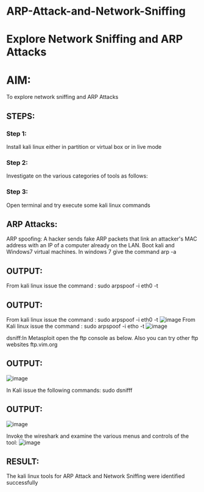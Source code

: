 # ARP-Attack-and-Network-Sniffing
# Explore Network Sniffing and ARP Attacks

# AIM:

To explore network sniffing and ARP Attacks

## STEPS:

### Step 1:

Install kali linux either in partition or virtual box or in live mode

### Step 2:

Investigate on the various categories of tools as follows:


### Step 3:
Open terminal and try execute some kali linux commands

## ARP Attacks:  
ARP spoofing: A hacker sends fake ARP packets that link an attacker's MAC address with an IP of a computer already on the LAN. 
Boot kali and Windows7 virtual machines.
In windows 7 give the command arp -a
## OUTPUT:


From kali linux issue the command :
sudo arpspoof -i eth0 -t <target system> <gateway>
## OUTPUT:
From kali linux issue the command : sudo arpspoof -i eth0 -t
![image](https://github.com/Naadira/ARP-Attack-and-Network-Sniffing/assets/128135126/bb8d0f94-1b41-4dd3-bc56-30a3eb2067e8)
From Kali linux issue the command : sudo arpspoof -i etho -t
![image](https://github.com/Naadira/ARP-Attack-and-Network-Sniffing/assets/128135126/68f1a3c1-f3f1-4452-84bf-b2e80785bbcf)

 dsniff:In Metasploit open the ftp console as below. Also you can try other ftp websites ftp.vim.org
 ## OUTPUT:
![image](https://github.com/Naadira/ARP-Attack-and-Network-Sniffing/assets/128135126/972e06a2-1f95-4998-8a64-f30d0c06c683)

In Kali issue the following commands:
sudo dsnifff
## OUTPUT:
![image](https://github.com/Naadira/ARP-Attack-and-Network-Sniffing/assets/128135126/aa8b0321-5e0b-4c74-88d2-be317f8ed0d6)

Invoke the wireshark and examine the various menus  and controls of the tool:
![image](https://github.com/Naadira/ARP-Attack-and-Network-Sniffing/assets/128135126/cf1722d1-2923-4ea6-91be-c04ca79ea3e2)


## RESULT:
The kali linux tools for ARP Attack and Network Sniffing were identified successfully
